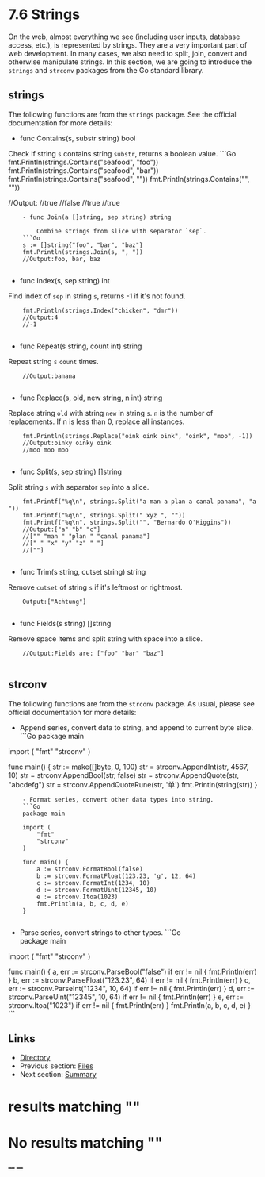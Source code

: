 
# 7.6 Strings

On the web, almost everything we see (including user inputs, database access, etc.), is represented by strings. They are a very important part of web development. In many cases, we also need to split, join, convert and otherwise manipulate strings. In this section, we are going to introduce the `strings` and `strconv` packages from the Go standard library.

## strings

The following functions are from the `strings` package. See the official documentation for more details:

  * func Contains(s, substr string) bool

Check if string `s` contains string `substr`, returns a boolean value. ```Go  
fmt.Println(strings.Contains("seafood", "foo")) fmt.Println(strings.Contains("seafood", "bar")) fmt.Println(strings.Contains("seafood", "")) fmt.Println(strings.Contains("", ""))




//Output: //true //false //true //true
``` 
    - func Join(a []string, sep string) string
    
        Combine strings from slice with separator `sep`.
    ```Go    
    s := []string{"foo", "bar", "baz"}
    fmt.Println(strings.Join(s, ", "))
    //Output:foo, bar, baz
    
```

  * func Index(s, sep string) int 

Find index of `sep` in string `s`, returns -1 if it's not found.
```     fmt.Println(strings.Index("chicken", "ken"))
    fmt.Println(strings.Index("chicken", "dmr"))
    //Output:4
    //-1
    
```

  * func Repeat(s string, count int) string

Repeat string `s` `count` times.
```     fmt.Println("ba" + strings.Repeat("na", 2))
    //Output:banana
    
```

  * func Replace(s, old, new string, n int) string

Replace string `old` with string `new` in string `s`. `n` is the number of replacements. If n is less than 0, replace all instances.
```     fmt.Println(strings.Replace("oink oink oink", "k", "ky", 2))
    fmt.Println(strings.Replace("oink oink oink", "oink", "moo", -1))
    //Output:oinky oinky oink
    //moo moo moo
    
```

  * func Split(s, sep string) []string

Split string `s` with separator `sep` into a slice.
```     fmt.Printf("%q\n", strings.Split("a,b,c", ","))
    fmt.Printf("%q\n", strings.Split("a man a plan a canal panama", "a "))
    fmt.Printf("%q\n", strings.Split(" xyz ", ""))
    fmt.Printf("%q\n", strings.Split("", "Bernardo O'Higgins"))
    //Output:["a" "b" "c"]
    //["" "man " "plan " "canal panama"]
    //[" " "x" "y" "z" " "]
    //[""]
    
```

  * func Trim(s string, cutset string) string

Remove `cutset` of string `s` if it's leftmost or rightmost.
```     fmt.Printf("[%q]", strings.Trim(" !!! Achtung !!! ", "! "))
    Output:["Achtung"]
    
```

  * func Fields(s string) []string

Remove space items and split string with space into a slice.
```     fmt.Printf("Fields are: %q", strings.Fields("  foo bar  baz   "))
    //Output:Fields are: ["foo" "bar" "baz"]
    
```




## strconv

The following functions are from the `strconv` package. As usual, please see official documentation for more details:

  * Append series, convert data to string, and append to current byte slice. ```Go package main



import ( "fmt" "strconv" )

func main() { str := make([]byte, 0, 100) str = strconv.AppendInt(str, 4567, 10) str = strconv.AppendBool(str, false) str = strconv.AppendQuote(str, "abcdefg") str = strconv.AppendQuoteRune(str, '单') fmt.Println(string(str)) }
``` 
    - Format series, convert other data types into string.
    ```Go
    package main
    
    import (
        "fmt"
        "strconv"
    )
    
    func main() {
        a := strconv.FormatBool(false)
        b := strconv.FormatFloat(123.23, 'g', 12, 64)
        c := strconv.FormatInt(1234, 10)
        d := strconv.FormatUint(12345, 10)
        e := strconv.Itoa(1023)
        fmt.Println(a, b, c, d, e)
    }
    
```

  * Parse series, convert strings to other types. ```Go  
package main



import ( "fmt" "strconv" )

func main() { a, err := strconv.ParseBool("false") if err != nil { fmt.Println(err) } b, err := strconv.ParseFloat("123.23", 64) if err != nil { fmt.Println(err) } c, err := strconv.ParseInt("1234", 10, 64) if err != nil { fmt.Println(err) } d, err := strconv.ParseUint("12345", 10, 64) if err != nil { fmt.Println(err) } e, err := strconv.Itoa("1023") if err != nil { fmt.Println(err) } fmt.Println(a, b, c, d, e) } ```

## Links

  * [Directory](preface.md)
  * Previous section: [Files](07.5.md)
  * Next section: [Summary](07.7.md)

#  results matching ""




# No results matching ""

[ __](07.5.md) [ __](07.7.md)
